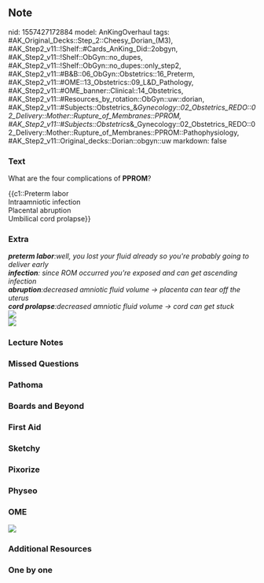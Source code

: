## Note
nid: 1557427172884
model: AnKingOverhaul
tags: #AK_Original_Decks::Step_2::Cheesy_Dorian_(M3), #AK_Step2_v11::!Shelf::#Cards_AnKing_Did::2obgyn, #AK_Step2_v11::!Shelf::ObGyn::no_dupes, #AK_Step2_v11::!Shelf::ObGyn::no_dupes::only_step2, #AK_Step2_v11::#B&B::06_ObGyn::Obstetrics::16_Preterm, #AK_Step2_v11::#OME::13_Obstetrics::09_L&D_Pathology, #AK_Step2_v11::#OME_banner::Clinical::14_Obstetrics, #AK_Step2_v11::#Resources_by_rotation::ObGyn::uw::dorian, #AK_Step2_v11::#Subjects::Obstetrics_&_Gynecology::02_Obstetrics_REDO::02_Delivery::Mother::Rupture_of_Membranes::PPROM, #AK_Step2_v11::#Subjects::Obstetrics_&_Gynecology::02_Obstetrics_REDO::02_Delivery::Mother::Rupture_of_Membranes::PPROM::Pathophysiology, #AK_Step2_v11::Original_decks::Dorian::obgyn::uw
markdown: false

### Text
What are the four complications of <b>PPROM</b>?
<div>
  {{c1::Preterm labor
  <div>
    Intraamniotic infection
  </div>
  <div>
    Placental abruption
  </div>
  <div>
    Umbilical cord prolapse}}
  </div>
</div>

### Extra
<div>
  <div>
    <i><b>preterm labor</b>:well, you lost your fluid already so
    you're probably going to deliver early</i>
  </div>
  <div>
    <i><b>infection</b>: since ROM occurred you're exposed and can
    get ascending infection</i>
  </div>
  <div>
    <i><b>abruption</b>:decreased amniotic fluid volume → placenta
    can tear off the uterus</i>
  </div>
  <div>
    <i><b>cord prolapse</b>:decreased amniotic fluid volume → cord
    can get stuck</i>
  </div>
  <div>
    <i><img src="paste-7316296400109571.jpg"></i>
  </div>
  <div><img src="paste-5415953760258.jpg"></div>
</div>

### Lecture Notes


### Missed Questions


### Pathoma


### Boards and Beyond


### First Aid


### Sketchy


### Pixorize


### Physeo


### OME
<div class="ome-widget">
  <a href=
  "https://onlinemeded.org/spa/obstetrics?ref=anki"><img src=
  "_OME_AnkiFlashcards_Topic_5.png"></a>
</div>

### Additional Resources


### One by one

